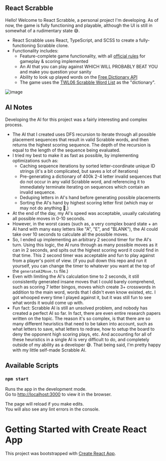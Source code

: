 ## React Scrabble
Hello! Welcome to React Scrabble, a personal project I'm developing. As of now, the game is fully functioning and playable, although the UI is still in somewhat of a rudimentary state 😅.
- React Scrabble uses React, TypeScript, and SCSS to create a fully-functioning Scrabble clone.
- Functionality includes:
  - Feature-complete game functionality, with all [official rules](https://www.hasbro.com/common/instruct/Scrabble_(2003).pdf) for gameplay & scoring implemented
  - An AI that you can play against WHICH WILL PROBABLY BEAT YOU and make you question your sanity
  - Ability to look up played words on the [Free Dictionary API](https://dictionaryapi.dev/)
  - The game uses the [TWL06 Scrabble Word List](https://www.wordgamedictionary.com/twl06/) as the "dictionary".

![image](https://github.com/smokie777/react-scrabble/assets/31945139/d4acfc9b-0e93-4394-9f25-7bc37977b8bd)

## AI Notes
Developing the AI for this project was a fairly interesting and complex process.
- The AI that I created uses DFS recursion to iterate through all possible placement sequences that result in valid Scrabble words, and then returns the highest scoring sequence. The depth of the recursion is equal to the length of the sequence being evaluated.
- I tried my best to make it as fast as possible, by implementing optimizations such as:
  - Caching sequence iterations by sorted letter-coordinate unique ID strings (it's a bit complicated, but saves a lot of iterations)
  - Pre-generating a dictionary of 400k 2-4 letter invalid sequences that do not occur in any valid Scrabble word, and referencing it to immediately terminate iterating on sequences which contain an invalid sequence. 
  - Deduping letters in AI's hand before generating possible placements
  - Sorting the AI's hand by highest scoring letter first (which may or may not do anything 🤔.)
- At the end of the day, my AI's speed was acceptable, usually calculating all possible moves in 0-10 seconds.
- However, in the worst cases (such as, a very complex board state + an AI hand with many easy letters like "A", "E", and "BLANK"), the AI could take over 10 seconds to calculate all the possible moves.
- So, I ended up implementing an arbitrary 2 second timer for the AI's turn. Using this logic, the AI runs through as many possible moves as it can in 2 seconds, and spits out the highest scoring word it could find in that time. This 2 second timer was acceptable and fun to play against from a player's point of view. (if you pull down this repo and run it yourself, you can change the timer to whatever you want at the top of the `generateAIMove.ts` file.)
- Even with limiting the AI's calculation time to 2 seconds, it still consistently generated insane moves that I could barely comprehend, such as scoring 7 letter bingos, moves which create 3+ crosswords in addition to the main word, words that I didn't even know existed, etc. I got whooped every time I played against it, but it was still fun to see what words it would come up with.
- Fun fact: Scrabble AI is still an unsolved problem, and nobody has created a perfect AI so far. In fact, there are even entire research papers written on the topic. The reason it's so complex, is that there are so many different heuristics that need to be taken into account, such as what letters to save, what letters to redraw, how to setup the board to deny the opponent high scoring plays, etc. And accounting for all of these heuristics in a single AI is very difficult to do, and completely outside of my ability as a developer 😅. That being said, I'm pretty happy with my little self-made Scrabble AI.

## Available Scripts

### `npm start`

Runs the app in the development mode.\
Go to [http://localhost:3000](http://localhost:3000) to view it in the browser.

The page will reload if you make edits.\
You will also see any lint errors in the console.

# Getting Started with Create React App

This project was bootstrapped with [Create React App](https://github.com/facebook/create-react-app).
